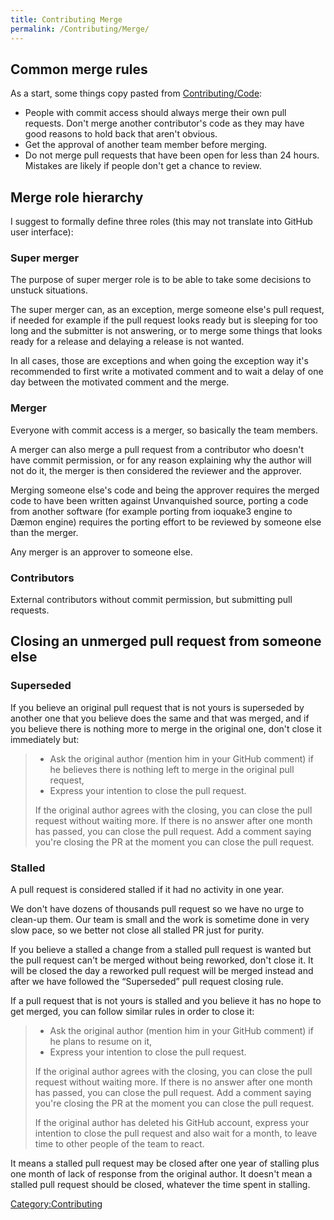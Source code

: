 ```yaml
---
title: Contributing Merge
permalink: /Contributing/Merge/
---
```


## Common merge rules

As a start, some things copy pasted from
[Contributing/Code](Contributing_Code "wikilink"):

- People with commit access should always merge their own pull requests.
  Don't merge another contributor's code as they may have good reasons
  to hold back that aren't obvious.
- Get the approval of another team member before merging.
- Do not merge pull requests that have been open for less than 24 hours.
  Mistakes are likely if people don't get a chance to review.

## Merge role hierarchy

I suggest to formally define three roles (this may not translate into
GitHub user interface):

### Super merger

The purpose of super merger role is to be able to take some decisions to
unstuck situations.

The super merger can, as an exception, merge someone else's pull
request, if needed for example if the pull request looks ready but is
sleeping for too long and the submitter is not answering, or to merge
some things that looks ready for a release and delaying a release is not
wanted.

In all cases, those are exceptions and when going the exception way it's
recommended to first write a motivated comment and to wait a delay of
one day between the motivated comment and the merge.

### Merger

Everyone with commit access is a merger, so basically the team members.

A merger can also merge a pull request from a contributor who doesn't
have commit permission, or for any reason explaining why the author will
not do it, the merger is then considered the reviewer and the approver.

Merging someone else's code and being the approver requires the merged
code to have been written against Unvanquished source, porting a code
from another software (for example porting from ioquake3 engine to Dæmon
engine) requires the porting effort to be reviewed by someone else than
the merger.

Any merger is an approver to someone else.

### Contributors

External contributors without commit permission, but submitting pull
requests.

## Closing an unmerged pull request from someone else

### Superseded

If you believe an original pull request that is not yours is superseded
by another one that you believe does the same and that was merged, and
if you believe there is nothing more to merge in the original one, don't
close it immediately but:

> - Ask the original author (mention him in your GitHub comment) if he
>   believes there is nothing left to merge in the original pull
>   request,
> - Express your intention to close the pull request.
>
> If the original author agrees with the closing, you can close the pull
> request without waiting more.
> If there is no answer after one month has passed, you can close the
> pull request.
> Add a comment saying you're closing the PR at the moment you can close
> the pull request.

### Stalled

A pull request is considered stalled if it had no activity in one year.

We don't have dozens of thousands pull request so we have no urge to
clean-up them. Our team is small and the work is sometime done in very
slow pace, so we better not close all stalled PR just for purity.

If you believe a stalled a change from a stalled pull request is wanted
but the pull request can't be merged without being reworked, don't close
it. It will be closed the day a reworked pull request will be merged
instead and after we have followed the “Superseded” pull request closing
rule.

If a pull request that is not yours is stalled and you believe it has no
hope to get merged, you can follow similar rules in order to close it:

> - Ask the original author (mention him in your GitHub comment) if he
>   plans to resume on it,
> - Express your intention to close the pull request.
>
> If the original author agrees with the closing, you can close the pull
> request without waiting more.
> If there is no answer after one month has passed, you can close the
> pull request.
> Add a comment saying you're closing the PR at the moment you can close
> the pull request.
>
> If the original author has deleted his GitHub account, express your
> intention to close the pull request and also wait for a month, to
> leave time to other people of the team to react.

It means a stalled pull request may be closed after one year of stalling
plus one month of lack of response from the original author. It doesn't
mean a stalled pull request should be closed, whatever the time spent in
stalling.

[Category:Contributing](Category:Contributing "wikilink")